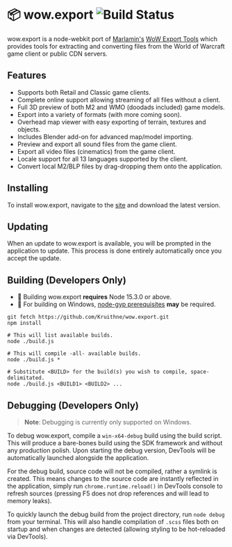 # 📦 wow.export ![Build Status](https://travis-ci.org/Kruithne/wow.export.svg?branch=master)
wow.export is a node-webkit port of [Marlamin's](https://github.com/Marlamin) [WoW Export Tools](https://github.com/Marlamin/WoWExportTools/) which provides tools for extracting and converting files from the World of Warcraft game client or public CDN servers.

## Features
- Supports both Retail and Classic game clients.
- Complete online support allowing streaming of all files without a client.
- Full 3D preview of both M2 and WMO (doodads included) game models.
- Export into a variety of formats (with more coming soon).
- Overhead map viewer with easy exporting of terrain, textures and objects.
- Includes Blender add-on for advanced map/model importing.
- Preview and export all sound files from the game client.
- Export all video files (cinematics) from the game client.
- Locale support for all 13 languages supported by the client.
- Convert local M2/BLP files by drag-dropping them onto the application.

## Installing
To install wow.export, navigate to the [site](https://www.kruithne.net/wow.export/) and download the latest version.

## Updating
When an update to wow.export is available, you will be prompted in the application to update. This process is done entirely automatically once you accept the update.

## Building (Developers Only)
- 🔨 Building wow.export **requires** Node 15.3.0 or above.
- 🧙‍ For building on Windows, [node-gyp prerequisites](https://github.com/nodejs/node-gyp#on-windows) **may** be required.

```
git fetch https://github.com/Kruithne/wow.export.git
npm install

# This will list available builds.
node ./build.js

# This will compile -all- available builds.
node ./build.js *

# Substitute <BUILD> for the build(s) you wish to compile, space-delimitated.
node ./build.js <BUILD1> <BUILD2> ...
```

## Debugging (Developers Only)
> **Note**: Debugging is currently only supported on Windows.

To debug wow.export, compile a `win-x64-debug` build using the build script. This will produce a bare-bones build using the SDK framework and without any production polish. Upon starting the debug version, DevTools will be automatically launched alongside the application.

For the debug build, source code will not be compiled, rather a symlink is created. This means changes to the source code are instantly reflected in the application, simply run `chrome.runtime.reload()` in DevTools console to refresh sources (pressing F5 does not drop references and will lead to memory leaks).

To quickly launch the debug build from the project directory, run `node debug` from your terminal. This will also handle compilation of `.scss` files both on startup and when changes are detected (allowing styling to be hot-reloaded via DevTools).
